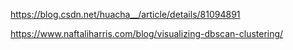 
https://blog.csdn.net/huacha__/article/details/81094891

https://www.naftaliharris.com/blog/visualizing-dbscan-clustering/

